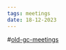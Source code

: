 ```yaml
---
tags: meetings
date: 18-12-2023
---
```

#[old-gc-meetings](/notes/general-circle/old-gc-meetings/old-gc-meetings.md) 
